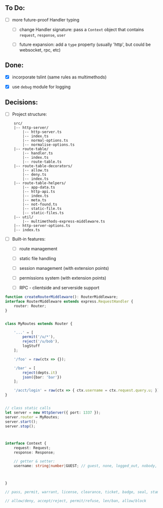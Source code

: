 ## To Do:
- [ ] more future-proof Handler typing
  - [ ] change Handler signature: pass a `Context` object that contains `request`, `response`, `user`
  - [ ] future expansion: add a `type` property (usually 'http', but could be websocket, rpc, etc)





## Done:
- [x] incorporate tslint (same rules as multimethods)
- [x] use `debug` module for logging





## Decisions:
- [ ] Project structure:
```
    src/
    |-- http-server/
        |-- http-server.ts
        |-- index.ts
        |-- normal-options.ts
        |-- normalise-options.ts
    |-- route-table/
        |-- handler.ts
        |-- index.ts
        |-- route-table.ts
    |-- route-table-decorators/
        |-- allow.ts
        |-- deny.ts
        |-- index.ts
    |-- route-table-helpers/
        |-- app-data.ts
        |-- http-api.ts
        |-- index.ts
        |-- meta.ts
        |-- not-found.ts
        |-- static-file.ts
        |-- static-files.ts
    |-- util/
        |-- multimethods-express-middleware.ts
    |-- http-server-options.ts
    |-- index.ts
```





- [ ] Built-in features:
  - [ ] route management
  - [ ] static file handling
  - [ ] session management (with extension points)
  - [ ] permissions system (with extension points)
  - [ ] RPC - clientside and serverside support





```ts
function createRouterMiddleware(): RouterMiddleware;
interface RouterMiddleware extends express.RequestHandler {
    router: Router;
}


class MyRoutes extends Router {

    '...' = [
        permit('/u/*'),
        reject('/u/bob'),
        logStuff
    ];

    '/foo' = raw(ctx => {});

    '/bar' = [
        reject(depts.it)
        json({bar: 'bar'})
    ];

    '/acct/login' = raw(ctx => { ctx.username = ctx.request.query.u; });
}


// class static calls
let server = new HttpServer({ port: 1337 });
server.router = MyRoutes;
server.start();
server.stop();



interface Context {
    request: Request;
    response: Response;

    // getter & setter:
    username: string|number|GUEST; // guest, none, logged_out, nobody, anon, unknown, unauthorised, not_set, unset, unchecked



}

// pass, permit, warrant, license, clearance, ticket, badge, seal, stamp, charter, consent, order, passport, visa, voucher, standing, right

// allow/deny, accept/reject, permit/refuse, len/ban, allow/block
```
